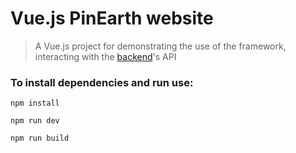 # Vue.js PinEarth website
>A Vue.js project for demonstrating the use of the framework, interacting with the [backend](../backend)'s API

### To install dependencies and run use:
```
npm install

npm run dev

npm run build
```
